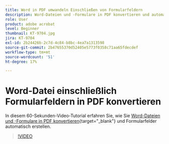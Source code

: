 ```yaml
---
title: Word in PDF umwandeln Einschließen von Formularfeldern
description: Word-Dateien und -Formulare in PDF konvertieren und automatisch Formularfelder erstellen
role: User
product: adobe acrobat
level: Beginner
thumbnail: KT-9704.jpg
jira: KT-9704
exl-id: 2b24426b-2c7d-4c84-b8bc-4ea7a1313598
source-git-commit: 2b47655370d52405e5773f0358c71aa65fdecdef
workflow-type: tm+mt
source-wordcount: '51'
ht-degree: 17%

---
```


# Word-Datei einschließlich Formularfeldern in PDF konvertieren

In diesem 60-Sekunden-Video-Tutorial erfahren Sie, wie Sie [Word-Dateien und -Formulare in PDF konvertieren](https://www.adobe.com/de/acrobat/online/word-to-pdf.html){target="_blank"} und Formularfelder automatisch erstellen.

>[!VIDEO](https://video.tv.adobe.com/v/340082?quality=12&learn=on&hidetitle=true)
